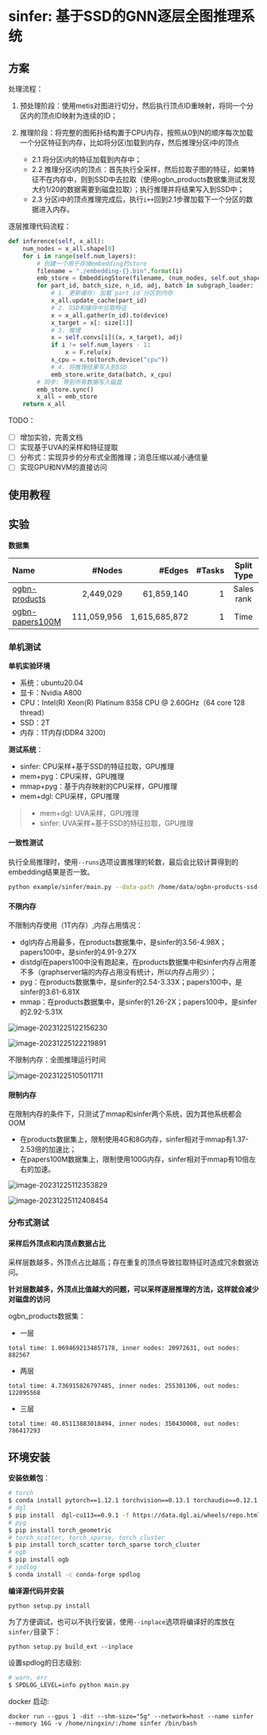 # sinfer: 基于SSD的GNN逐层全图推理系统

## 方案
处理流程：

1. 预处理阶段：使用metis对图进行切分，然后执行顶点ID重映射，将同一个分区内的顶点ID映射为连续的ID；

2. 推理阶段：将完整的图拓扑结构置于CPU内存，按照从0到N的顺序每次加载一个分区特征到内存，比如将分区i加载到内存，然后推理分区i中的顶点
    - 2.1 将分区i内的特征加载到内存中；
    - 2.2 推理分区i内的顶点：首先执行全采样，然后拉取子图的特征，如果特征不在内存中，则到SSD中去拉取（使用ogbn_products数据集测试发现大约1/20的数据需要到磁盘拉取）；执行推理并将结果写入到SSD中；
    - 2.3 分区i中的顶点推理完成后，执行`i++`回到2.1步骤加载下一个分区的数据进入内存。

逐层推理代码流程：
```python
def inference(self, x_all):
    num_nodes = x_all.shape[0]
    for i in range(self.num_layers):
        # 创建一个用于存储embedding的store
        filename = "./embedding-{}.bin".format(i)
        emb_store = EmbeddingStore(filename, (num_nodes, self.out_shape[i]))
        for part_id, batch_size, n_id, adj, batch in subgraph_loader:
            # 1. 更新缓存: 加载`part_id`分区到内存
            x_all.update_cache(part_id)
            # 2. SSD和缓存中拉取特征
            x = x_all.gather(n_id).to(device)
            x_target = x[: size[1]]
            # 3. 推理
            x = self.convs[i]((x, x_target), adj)
            if i != self.num_layers - 1:
                x = F.relu(x)
            x_cpu = x.to(torch.device("cpu"))
            # 4. 将推理结果写入到SSD
            emb_store.write_data(batch, x_cpu)
        # 同步: 等到所有数据写入磁盘
        emb_store.sync()
        x_all = emb_store
    return x_all
```
TODO：
- [ ] 增加实验，完善文档
- [ ] 实现基于UVA的采样和特征提取
- [ ] 分布式：实现异步的分布式全图推理；消息压缩以减小通信量
- [ ] 实现GPU和NVM的直接访问

## 使用教程

## 实验

**数据集**
> 

| Name                                                         |      #Nodes |       #Edges | #Tasks | Split Type |
| :----------------------------------------------------------- | ----------: | ------------: | -----: | :--------: |
| [ogbn-products](https://ogb.stanford.edu/docs/nodeprop/#ogbn-products) |   2,449,029 |    61,859,140 |      1 | Sales rank |
| [ogbn-papers100M](https://ogb.stanford.edu/docs/nodeprop/#ogbn-papers100M) | 111,059,956 | 1,615,685,872 |      1 |    Time    |

### 单机测试

**单机实验环境**
* 系统：ubuntu20.04
* 显卡：Nvidia A800
* CPU：Intel(R) Xeon(R) Platinum 8358 CPU @ 2.60GHz（64 core 128 thread）
* SSD：2T
* 内存：1T内存(DDR4 3200)

**测试系统**：

* sinfer: CPU采样+基于SSD的特征拉取，GPU推理
* mem+pyg：CPU采样，GPU推理
* mmap+pyg：基于内存映射的CPU采样，GPU推理
* mem+dgl: CPU采样，GPU推理
> * mem+dgl: UVA采样，GPU推理
> * sinfer: UVA采样+基于SSD的特征拉取，GPU推理

#### 一致性测试

执行全局推理时，使用`--runs`选项设置推理的轮数，最后会比较计算得到的embedding结果是否一致。

```bash
python example/sinfer/main.py --data-path /home/data/ogbn-products-ssd-infer-part8 --num-layers 2 --runs 10
```

#### 不限内存


不限制内存使用（1T内存）,内存占用情况：

* dgl内存占用最多，在products数据集中，是sinfer的3.56-4.98X；papers100中，是sinfer的4.91-9.27X
* distdgl在papers100中没有跑起来，在products数据集中和sinfer内存占用差不多（graphserver端的内存占用没有统计，所以内存占用少）；
* pyg：在products数据集中，是sinfer的2.54-3.33X；papers100中，是sinfer的3.61-6.81X
* mmap：在products数据集中，是sinfer的1.26-2X；papers100中，是sinfer的2.92-5.31X

![image-20231225122156230](https://raw.githubusercontent.com/Ningsir/image/main/image/image-20231225122156230.png)

 

![image-20231225122219891](https://raw.githubusercontent.com/Ningsir/image/main/image/image-20231225122219891.png)

不限制内存：全图推理运行时间

![image-20231225105011711](https://raw.githubusercontent.com/Ningsir/image/main/image/image-20231225105011711.png)

#### 限制内存

在限制内存的条件下，只测试了mmap和sinfer两个系统，因为其他系统都会OOM

* 在products数据集上，限制使用4G和8G内存，sinfer相对于mmap有1.37-2.53倍的加速比；
* 在papers100M数据集上，限制使用100G内存，sinfer相对于mmap有10倍左右的加速。

![image-20231225112353829](https://raw.githubusercontent.com/Ningsir/image/main/image/image-20231225112353829.png)



![image-20231225112408454](https://raw.githubusercontent.com/Ningsir/image/main/image/image-20231225112408454.png)


### 分布式测试

#### 采样后外顶点和内顶点数据占比

采样层数越多，外顶点占比越高；存在重复的顶点导致拉取特征时造成冗余数据访问。

**针对层数越多，外顶点比值越大的问题，可以采样逐层推理的方法，这样就会减少对磁盘的访问**

ogbn_products数据集：

* 一层
```
total time: 1.0694692134857178, inner nodes: 20972631, out nodes: 882567
```

* 两层
```
total time: 4.736915826797485, inner nodes: 255301306, out nodes: 122095568
```

* 三层
```
total time: 40.85113883018494, inner nodes: 350430008, out nodes: 786417293
```


## 环境安装

**安装依赖包**：
```bash
# torch
$ conda install pytorch==1.12.1 torchvision==0.13.1 torchaudio==0.12.1 cudatoolkit=11.3 -c pytorch
# dgl
$ pip install  dgl-cu113==0.9.1 -f https://data.dgl.ai/wheels/repo.html
# pyg
$ pip install torch_geometric
# torch_scatter, torch_sparse, torch_cluster
$ pip install torch_scatter torch_sparse torch_cluster
# ogb
$ pip install ogb
# spdlog
$ conda install -c conda-forge spdlog
```
**编译源代码并安装**
```
python setup.py install
```

为了方便调试，也可以不执行安装，使用`--inplace`选项将编译好的库放在`sinfer/`目录下：
```
python setup.py build_ext --inplace
```

设置spdlog的日志级别:
```bash
# warn, err
$ SPDLOG_LEVEL=info python main.py
```

docker 启动:
```shell
docker run --gpus 1 -dit --shm-size="5g" --network=host --name sinfer --memory 16G -v /home/ningxin/:/home sinfer /bin/bash
```
